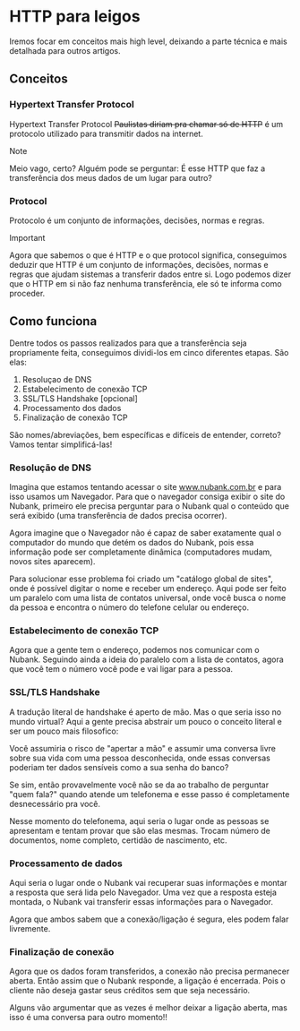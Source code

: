 # HTTP para leigos
Iremos focar em conceitos mais high level, deixando a parte técnica e mais detalhada para outros artigos.

## Conceitos
### Hypertext Transfer Protocol
Hypertext Transfer Protocol ~~Paulistas diriam pra chamar só de HTTP~~ é um protocolo utilizado para transmitir dados na internet. 
> [!NOTE]
> Meio vago, certo? Alguém pode se perguntar: É esse HTTP que faz a transferência dos meus dados de um lugar para outro?
### Protocol
Protocolo é um conjunto de informações, decisões, normas e regras. 
> [!IMPORTANT]
> Agora que sabemos o que é HTTP e o que protocol significa, conseguimos deduzir que HTTP é um conjunto de informações, decisões, normas e regras que ajudam sistemas a transferir dados entre si. Logo podemos dizer que o HTTP em si não faz nenhuma transferência, ele só te informa como proceder.
## Como funciona
Dentre todos os passos realizados para que a transferência seja propriamente feita, conseguimos dividi-los em cinco diferentes etapas. São elas:
1. Resoluçao de DNS
2. Estabelecimento de conexão TCP
3. SSL/TLS Handshake [opcional]
4. Processamento dos dados
5. Finalização de conexão TCP

São nomes/abreviações, bem específicas e difíceis de entender, correto? Vamos tentar simplificá-las!

### Resolução de DNS
Imagina que estamos tentando acessar o site www.nubank.com.br e para isso usamos um Navegador. Para que o navegador consiga exibir o site do Nubank, primeiro ele precisa perguntar para o Nubank qual o conteúdo que será exibido (uma transferência de dados precisa ocorrer).

Agora imagine que o Navegador não é capaz de saber exatamente qual o computador do mundo que detém os dados do Nubank, pois essa informação pode ser completamente dinâmica (computadores mudam, novos sites aparecem).

Para solucionar esse problema foi criado um "catálogo global de sites", onde é possível digitar o nome e receber um endereço. Aqui pode ser feito um paralelo com uma lista de contatos universal, onde você busca o nome da pessoa e encontra o número do telefone celular ou endereço.

### Estabelecimento de conexão TCP
Agora que a gente tem o endereço, podemos nos comunicar com o Nubank. Seguindo ainda a ideia do paralelo com a lista de contatos, agora que você tem o número você pode e vai ligar para a pessoa.
### SSL/TLS Handshake
A tradução literal de handshake é aperto de mão. Mas o que seria isso no mundo virtual? Aqui a gente precisa abstrair um pouco o conceito literal e ser um pouco mais filosofico:

Você assumiria o risco de "apertar a mão" e assumir uma conversa livre sobre sua vida com uma pessoa desconhecida, onde essas conversas poderiam ter dados sensíveis como a sua senha do banco? 

Se sim, então provavelmente você não se da ao trabalho de perguntar "quem fala?" quando atende um telefonema e esse passo é completamente desnecessário pra você.

Nesse momento do telefonema, aqui seria o lugar onde as pessoas se apresentam e tentam provar que são elas mesmas. Trocam número de documentos, nome completo, certidão de nascimento, etc.
### Processamento de dados
Aqui seria o lugar onde o Nubank vai recuperar suas informações e montar a resposta que será lida pelo Navegador. Uma vez que a resposta esteja montada, o Nubank vai transferir essas informações para o Navegador.

Agora que ambos sabem que a conexão/ligação é segura, eles podem falar livremente.
### Finalização de conexão
Agora que os dados foram transferidos, a conexão não precisa permanecer aberta. Então assim que o Nubank responde, a ligação é encerrada. Pois o cliente não deseja gastar seus créditos sem que seja necessário.

Alguns vão argumentar que as vezes é melhor deixar a ligação aberta, mas isso é uma conversa para outro momento!!
